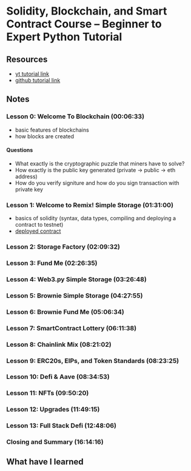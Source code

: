 # Solidity, Blockchain, and Smart Contract Course – Beginner to Expert Python Tutorial

## Resources
- [yt tutorial link](https://www.youtube.com/watch?v=M576WGiDBdQ)
- [github tutorial link](https://github.com/smartcontractkit/full-blockchain-solidity-course-py)

## Notes

### Lesson 0: Welcome To Blockchain (00:06:33)
- basic features of blockchains
- how blocks are created

#### Questions
- What exactly is the cryptographic puzzle that miners have to solve?
- How exactly is the public key generated (private -> public -> eth address)
- How do you verify signiture and how do you sign transaction with private key

### Lesson 1: Welcome to Remix! Simple Storage (01:31:00)
- basics of solidity (syntax, data types, compiling and deploying a contract to testnet)
- [deployed contract](https://rinkeby.etherscan.io/address/0xb6773856a2d7fc7a5fd56f9f332c931f70e5b5be)

### Lesson 2: Storage Factory (02:09:32)
### Lesson 3: Fund Me (02:26:35)
### Lesson 4: Web3.py Simple Storage (03:26:48)
### Lesson 5: Brownie Simple Storage (04:27:55)
### Lesson 6: Brownie Fund Me (05:06:34)
### Lesson 7: SmartContract Lottery (06:11:38)
### Lesson 8: Chainlink Mix (08:21:02)
### Lesson 9: ERC20s, EIPs, and Token Standards (08:23:25)
### Lesson 10: Defi & Aave (08:34:53)
### Lesson 11: NFTs (09:50:20)
### Lesson 12: Upgrades (11:49:15)
### Lesson 13: Full Stack Defi (12:48:06)
### Closing and Summary (16:14:16)

## What have I learned